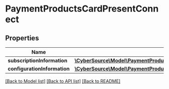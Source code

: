 # PaymentProductsCardPresentConnect

## Properties
Name | Type | Description | Notes
------------ | ------------- | ------------- | -------------
**subscriptionInformation** | [**\CyberSource\Model\PaymentProductsCardPresentConnectSubscriptionInformation**](PaymentProductsCardPresentConnectSubscriptionInformation.md) |  | [optional] 
**configurationInformation** | [**\CyberSource\Model\PaymentProductsCardPresentConnectConfigurationInformation**](PaymentProductsCardPresentConnectConfigurationInformation.md) |  | [optional] 

[[Back to Model list]](../README.md#documentation-for-models) [[Back to API list]](../README.md#documentation-for-api-endpoints) [[Back to README]](../README.md)


